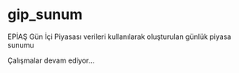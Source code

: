 # gip_sunum
EPİAŞ Gün İçi Piyasası verileri kullanılarak oluşturulan günlük piyasa sunumu

Çalışmalar devam ediyor...